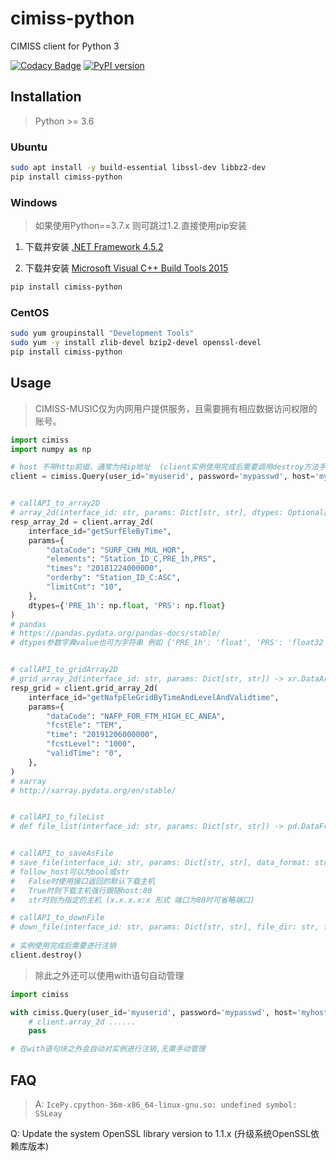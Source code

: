 # cimiss-python
 CIMISS client for Python 3

[![Codacy Badge](https://api.codacy.com/project/badge/Grade/6a61a8a78cb349cdad8f85ba0b2be846)](https://www.codacy.com/manual/So0ni/cimiss-python?utm_source=github.com&amp;utm_medium=referral&amp;utm_content=So0ni/cimiss-python&amp;utm_campaign=Badge_Grade)
[![PyPI version](https://badge.fury.io/py/cimiss-python.svg)](https://badge.fury.io/py/cimiss-python)

## Installation

> Python >= 3.6

### Ubuntu

```bash
sudo apt install -y build-essential libssl-dev libbz2-dev
pip install cimiss-python
```

### Windows

> 如果使用Python==3.7.x 则可跳过1.2.直接使用pip安装
 
1. 下载并安装 [.NET Framework 4.5.2](https://dotnet.microsoft.com/download/dotnet-framework/thank-you/net452-web-installer)

2. 下载并安装 [Microsoft Visual C++ Build Tools 2015](http://go.microsoft.com/fwlink/?LinkId=691126)

```bash
pip install cimiss-python
```

### CentOS

```bash
sudo yum groupinstall "Development Tools"
sudo yum -y install zlib-devel bzip2-devel openssl-devel
pip install cimiss-python
```

## Usage

> CIMISS-MUSIC仅为内网用户提供服务，且需要拥有相应数据访问权限的账号。

```python
import cimiss
import numpy as np

# host 不带http前缀，通常为纯ip地址  (client实例使用完成后需要调用destroy方法手动注销，或者使用下面的with语句自动管理)
client = cimiss.Query(user_id='myuserid', password='mypasswd', host='myhost')


# callAPI_to_array2D
# array_2d(interface_id: str, params: Dict[str, str], dtypes: Optional[Dict[str, Union[str, np.dtype]]]) -> pd.DataFrame
resp_array_2d = client.array_2d(
    interface_id="getSurfEleByTime",
    params={
        "dataCode": "SURF_CHN_MUL_HOR",
        "elements": "Station_ID_C,PRE_1h,PRS",
        "times": "20181224000000",
        "orderby": "Station_ID_C:ASC",
        "limitCnt": "10",
    },
    dtypes={'PRE_1h': np.float, 'PRS': np.float}
)
# pandas
# https://pandas.pydata.org/pandas-docs/stable/
# dtypes参数字典value也可为字符串 例如 {'PRE_1h': 'float', 'PRS': 'float32'}


# callAPI_to_gridArray2D
# grid_array_2d(interface_id: str, params: Dict[str, str]) -> xr.DataArray
resp_grid = client.grid_array_2d(
    interface_id="getNafpEleGridByTimeAndLevelAndValidtime",
    params={
        "dataCode": "NAFP_FOR_FTM_HIGH_EC_ANEA",
        "fcstEle": "TEM",
        "time": "20191206000000",
        "fcstLevel": "1000",
        "validTime": "0",
    },
)
# xarray
# http://xarray.pydata.org/en/stable/


# callAPI_to_fileList
# def file_list(interface_id: str, params: Dict[str, str]) -> pd.DataFrame


# callAPI_to_saveAsFile
# save_file(interface_id: str, params: Dict[str, str], data_format: str, file_name: str, follow_host: Union[bool, str] = False) -> str
# follow_host可以为bool或str
#   False时使用接口返回的默认下载主机
#   True时则下载主机强行跟随host:80
#   str时则为指定的主机 (x.x.x.x:x 形式 端口为80时可省略端口)

# callAPI_to_downFile
# down_file(interface_id: str, params: Dict[str, str], file_dir: str, follow_host: Union[bool, str] = False) -> List[str]#
 
# 实例使用完成后需要进行注销
client.destroy()
```

> 除此之外还可以使用with语句自动管理

```python
import cimiss

with cimiss.Query(user_id='myuserid', password='mypasswd', host='myhost') as client:
    # client.array_2d ......
    pass

# 在with语句块之外会自动对实例进行注销,无需手动管理
```

## FAQ

> A: `IcePy.cpython-36m-x86_64-linux-gnu.so: undefined symbol: SSLeay`

Q: Update the system OpenSSL library version to 1.1.x (升级系统OpenSSL依赖库版本)
